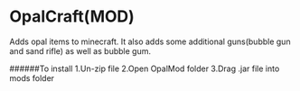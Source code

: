 # OpalCraft(MOD)
Adds opal items to minecraft. It also adds some additional guns(bubble gun and sand rifle) as well as bubble gum.

######To install
1.Un-zip file
2.Open OpalMod folder
3.Drag .jar file into mods folder
